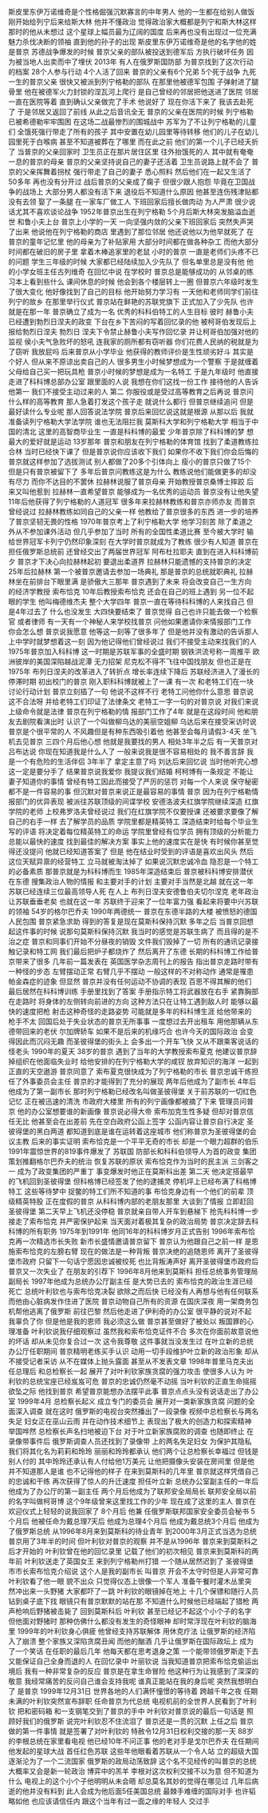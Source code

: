 斯皮里东伊万诺维奇是个性格倔强沉默寡言的中年男人
他的一生都在给别人做饭
刚开始给列宁后来给斯大林
他并不懂政治
觉得政治家大概都是列宁和斯大林这样
那时的他从未想过
这个星球上幅员最为辽阔的国度
后来再也没有出现过一位充满魅力杀伐决断的领袖
直到他的孙子的出现
斯皮里东伊万诺维奇是他的名字他的姓是普京
苏德战争爆发的时候
普京父亲的部队被投送到德军后
方执行破坏任务
因为被当地人出卖而中了埋伏
2013年 有人在俄罗斯国防部
为普京找到了这次行动的档案
28个人参与行动
4个人活了回来
普京的父亲有6个兄弟
5个死于战争
九死一生的普京父亲
很快又被派到列宁格勒的部队
在那里他被德军包围
子弹射进了腿骨里
他在被德军火力封锁的涅瓦河上爬行
是自己曾经的邻居把他送进了医院
邻居一直在医院等着
直到确认父亲做完了手术
他说好了
现在你活下来了
我该去赴死了
于是邻居又返回了前线
从此之后音讯全无
普京的父亲在医院的时候
列宁格勒已被希德勒牢牢围困
在这场二战最惨烈的围城战中
苏军为了不让列宁格勒的儿童们
全饿死强行带走了所有的孩子
其中安置在幼儿园里等待转移
他们的儿子在幼儿园里死于白喉病
甚至不知道被葬在了哪里
而在此之前
他们的第一个儿子已经夭折了
当普京的父亲回家时
卫生员正在那片居住区里
往外抬饿死的人
其中就有奄奄一息的普京的母亲
普京的父亲坚持说自己的妻子还活着
卫生员说路上就不会了
普京的父亲挥舞着拐杖
强行带走了自己的妻子
悉心照料
然后他们在一起又生活了50多年
再也没有分开过
战后普京的父亲成了瘸子
但很少跟人抱怨
毕竟在卫国战争的战场上
大部分男人都没有活下来
退役后不知道什么原因
他甚至连伤残津贴都没有去领
娶了一条腿
在一家车厂做工人
下班回家后擅长做肉动
为人严肃
很少说话尤其不喜欢谈论战争
1952年普京出生在列宁格勒
5个月后斯大林突发脑溢血逝世
和鲁小夫上台
普京上小学的一天
一向坚强内敛的父亲下班回家后
突然失声哭了出来
他说他在列宁格勒的商店
里遇到了那位邻居
他还说他以为他早就死了
在普京的童年记忆里
他的母亲为了补贴家用
大部分时间都在做各种杂工
而他大部分时间都在破旧的房子里
拿着木棒追家里的老鼠
小时的普京
一直是老师们头疼不已的问题
学生三年级的时候
大家都已经陆续加入少先队了
但名单里总是没有他
他的小学女班主任古列维奇
在回忆中说
在学校时
普京总是能够成功的
从邻桌的练习本上看到些什么
课间休息的时候
他会到各个楼层转上一圈
但普京六年级时发生了很大变化
他好像找到了自己的目标
他开始努力学习有
一天他和老师同学们前往列宁的故乡
在那里举行仪式
普京站在鲜艳的苏联党旗下
正式加入了少先队
也许就是在那一年
普京确立了成为一名
优秀的科科伯特工的人生目标
彼时
赫鲁小夫已经遭到勃烈日涅夫的政变
下台在乡下苦闷的写着回忆录的他
被柯哥伯发现后上报给勃烈日涅夫
勃烈日
涅夫下令禁止赫鲁小夫写作回忆录
并让柯哥伯加强对他的监视
侯小夫气急败坏的怒吼
连我家的厕所都有窃听器
你们花费人民纳的税就是为了窃听
我放屁吗
后来普京从小学毕业
他获得的教师评价是生性顽劣好斗
其实是个好人
但从来不原谅出卖自己的人
很多男生小时候梦想成为一个警察
于是就缠着父母给自己买一把玩具枪
普京小时候的梦想是成为一名特工
于是九年级时
他直接走进了科科博总部办公室
跟里面的人说
我想在你们这找一份工作
接待他的人告诉他第一
我们不接受主动过来的人
第二
你服役或是受过高等教育之后再说
普京问什么样的高等教育
那人急着打发这个孩子走
就说什么都行
但普京继续追问
但是最好读什么专业呢
那人回答说法学院
普京后来回忆说这就是根源
从那以后
我就准备读列宁格勒大学法学院
谁也无法阻拦我
莫斯科大学和列宁格勒大学
相当于中国的清北
这里的高智商毕业生
一直是科科博的最爱
少年普京除了科科博的梦
想最大的爱好就是运动
13岁那年
普京和朋友在列宁格勒的体育馆
找到了柔道教练拉合林
当时已经快下课了
但是普京说你应该收下我们
如果你不收下我们你会后悔的
普京就这样参加了选拔测试
别人都做了20多个引体向上
瘦小的普京只做了15个
但是只有普京被留下了
多年后普京问教练这是为什么
教练说他们能做更多的却没有尽力
而你不达目的不罢休
拉赫林说服了普京母亲
开始教授普京桑博士摔跤
后来又叫他惹到
拉赫林一直希望普京
能够成为一名优秀的运动员
普京没有让他失望
11年后他获得了列宁格勒的人道冠军
很多年来拉赫林教练和普京亦师亦友
而普京曾经说过
拉赫林教练如同自己的父亲一样
他教给了普京很多的东西
进一步的培养了普京坚韧无畏的性格
1970年普京考上了利宁格勒大学
他学习刻苦
除了柔道之外从不参加课外活动
但几乎参加了当时
所有的全国性柔道比赛
至今被大学时
输给世界冠军卡列宁仍然印象深刻
在大学时普京就成为了教练
很少有人知道
普京在担任俄罗斯总统前
还曾经交出了两届世界冠军
阿布杜拉耶夫
直到在进入科科博前夕
普京才下决心向拉赫林起初
要退出柔道界
拉赫林只能遗憾的支持普京的决定
25年后拉赫林
第一个被普京邀请去参加一场典礼
那是普京的总统就职典礼
拉赫林坐在前排台下眼里满
是骄傲大三那年
普京遇到了未来
将会改变自己一生方向
的经济学教授
索布恰克
10年后教授索布恰克
还会在自己的班上遇到
另一位不起眼的学生
他叫梅德维杰夫
整个大学四年
普京一直在等待科科博的人来找自己
但是4年过去了
什么也没发生
大四快要结束了
普京觉得
自己也许只能去做一个检察官
或者律师
有一天有一个神秘人来学校找普京
问他如果邀请你来情报部门工作
你会怎么想
普京说我愿意
他等这一刻等了很多年了
但是他并没有激动的告诉那人
上中学时就梦想着这一刻
因为他记得他们曾经说过
我们不接受主动来找我们的人
1975年普京加入科科博
这一时期是苏联军事的全盛时期
钢铁洪流号称一周推平
欧洲彼岸的美国深陷越战泥潭
无力招架
尼克松不得不飞往中国找朋友
但也正是在1975年
布列日涅夫的改革进入了转折点
增长率连续下降后
苏联经济进入了漫长的停滞时期
初出校门的普京
刚入职科科博就被上了一课
有一次
和老特工们在一块讨论行动计划
普京立刻插了一句
他说不这样不行
老特工问他你什么意思
普京说这不合法呀
并给老特工们印证了法律条文
老特工一字一句的对普京说
对我们来说
上级命令就是法律
普京在列宁格勒的情
报部门工作了4年
就是在这段时间
他和朋友去剧院看演出时
认识了一个叫做柳乌达的美丽空姐柳
乌达后来在接受采访时说
普京是个很平常的人
不风趣但是有种东西吸引着他
他甚至会每月请假3-4天
坐飞机去见普京
三四个月后他心想
他就是我要找的男人
相处3年半之后
有一天普京对吕布达说
你现在知道我是什么人了
一般来说我是很不容易相处的
我不善言辞
我是一个有危险的生活伴侣
3年半了
拿定主意了吗
刘达后来回忆说
当时他听完心想这一定是要分手了
结果普京说我爱你
我提议我们结婚
柯柯博有一条规定
不能让妻子知道你的事情
曾经有特工因此而接受了严厉的惩罚
对每一个人来说
保守秘密都不是一件容易的事
但沉默对普京来说正是最容易的事情
普京
因为在列宁格勒情报部门的优异表现
被派往苏联顶级的间谍学校
安德洛波夫红旗学院继续深造
红旗学院的老师
上校弗罗洛夫曾经说过
我们在红旗学院不仅要授课
还被要求要像了解自己的右手一样
去了解学员的品质
学院里都是精英特工
深造结束时给每个毕业生写的评语
将决定着每位精英特工的命运
学院里曾经有位学员
拥有顶级的分析能力
总能以最快的速度
找到最佳的解决方案
事实上他的速度实在是快
有时候你甚至觉得还没提问
他就已经知道答案了
但是
他在结业时受到的评语是喜欢出风头
然后这位天赋异禀的经营特工
立马就被淘汰掉了
如果说沉默忠诚冷血
隐忍是一个特工的必备素质
那普京就是为科科博而生
1985年深造结束后
普京被科科博安排潜伏在东德
搜集政治人物的情报
和主要对手的计划
主要对手当然是北越
就在这一年
苏联已经连续三位最高领导人死
在人上
布列日涅夫安德鲁伯夫切尔涅克
老年政治让苏联垂垂老矣
也就在这一年
苏联终于迎来了一位年富力强
看起来将要中兴苏联的领袖
54岁的格尔巴乔夫
1990年两德统一
普京在东德半路的大楼
被愤怒的德国人民包围
普京紧急求助
得到的答复是现在莫斯科保持沉默
多年之后
当普京回想起这件事的时候
说那句莫斯科保持沉默
我当时的感觉是苏联生病了
而且得的是不治之症
普京和同事们开始不分昼夜的销毁
文件我们毁掉了一切
所有的通讯记录接触记录和特工网
我们最后把炉子都烧炸了
然后离开了东德
长期的科科博工作给普京带来了很多
几年前一篇发表在
英国医学杂志周刊上的报告
指出普京走路时带有一种怪的步态
左臂摆动正常
右臂几乎不摆动
一般这样的不对称动作
通常是罹患帕金森症的迹象
但显然
普京并没有任何运动不协调的表现
百思不得其解的他们
最后居然在科科博训练
手册里找到了答案
手册指示特工将武器放在右手
紧靠胸部
在走路时
将身体的左侧转向前进的方向
这种方法只在让特工遇到敌人时
能够以最快的速度把枪
射击这种奇怪的走路姿势
可能就是多年的科科博生涯
给他带来的
枪手不太
回国后处于失业状态的普京无所事事
一度想过去开出租车
用他那辆从东德带回来的老伏
尔加牌轿车
如果不是后来的机缘巧合
也许今天的国际政治
会变得因此而沉闷无趣
而圣彼得堡的街头上
会多出一个开车飞快
又从不跟乘客说话的怪老头
1990年的夏天
38岁的普京
遇到了当年的大学教授索布夏克
他建议普京辞掉组织在他面临失业时
给他安排的在列宁格勒大学的咸钗
放弃知识的海洋
一起到正直的天空遨游
普京同意了
索布夏克很快成为了列宁格勒的市长
普京忠诚干练担任了外事委员会主任
普京的才能得到了充分的展现
两年后他成为了副市长
4年后他成为了第一副市长
那时列宁格勒已经改名叫做圣彼得堡
关于前苏联的一切红色记忆
正在被迅速的清洗
市政府大楼里
所有的列宁画像都被摘了下来
管理员问普京
他的办公室想要谁的新画像
普京说必得大帝
索布加克生性多疑
但却对普京信任无比
他甚至会在出差前
先在空白政府公函上签字
公函内容让普京自行决定
圣彼得堡的黑白两道
都知道到底是谁在运转着这座城市
他们称普京为圣彼得堡的会议主教
后来的事实证明
索布恰克是一个平平无奇的市长
却是一个眼力超群的伯乐
1991年震惊世界的819事件爆发了
苏联国
防部长和科科伯领导人为首的政变
集团策划推翻格尔巴乔夫的统治
恢复苏联的原状
索布恰克作为当时的民主派
三剑客之一
成为了政变集团的严重丁
事变爆发时他正在莫斯科出差
第二天
他决定搭最早的飞机回到圣彼得堡
但科格博已经签发了他的逮捕灵
停机坪上已经布满了科格博特工
这些等待梦中
捉鳖的特工们所不知道的事
布恰克身边有一个他们的前辈
顶级精英特股
正在度假的普京
从科科博内部的老朋友那里
大谈到了情报
立即赶回圣彼得堡
第二天早上飞机还没停稳
普京就亲自带人开车到悬梯下
抢先科科博一步接走了索布恰克
并严密保护起来
当天面对着极其复杂的政治局势
普京决定辞去科科博的所有职务
1975年到1991年
他同16年的科科博岁月正式告别
1996年索布恰克再一次精选市长失败
新市长盛情邀请普京留下
普京认为他跟自己之前一样
是恩施索布恰克的左膀右臂
现在的做法是一种背叛
普京决绝的追随恩师
离开了圣彼得堡市政府
只留下一句话宁愿因忠诚被绞死
也比背叛涛声好
离开圣彼得堡市政府后
普京又一次失业了
在朋友的引荐下
1996年8月他来到莫斯科
担任总统事务管理局副局长
1997年他成为总统办公厅副主任
是大势已去的
索布恰克的政治生涯已经死亡
总统叶利钦也与索布恰克决裂
欲除之而后快
已经没有人再想与他有任何联系
而他由心脏病发作住进了医院
普京动物自己所有的资源
在国庆深夜
用一架商务包机帮他逃离了俄罗斯
前往巴黎
然后他走进了伊利奇的办公室
很平静的说对不起
我辜负了你
但是他是我的恩师
我必须这么做
普京甚至做好了被处以
叛国罪的心理准备
叶利钦说我仔细观察过
虽然我和索布恰克证件不合
多次在你面前故意说他的坏话
却从未见你复合过一次
这令我尊敬
这件事就当没发生过
在叶立新的总统办公厅任职期间
普京精明老练买手认识
动用一切手段维护叶立新的政治形象
却从不接受记者采访
从不在媒体上抛头露面
甚至从不发表文章
1998年普里马克夫出任总理后
和总检察长一起
展开了对叶利钦家族贪腐的强力攻击
使很多人认为
叶利钦的总统宝座已经岌岌可危
普京的忠诚仍然毫不动摇
当叶利钦的正直生命摇摇欲坠之际
他找到普京
希望普京能想办法摆平此事
普京点点头没有说话走出了办公室
1999年4月
总检察长起义
成立专门的委员会
展开对一类新家族贪腐
问题的全面深入调查
就在这时
俄罗斯的电视台突然播出了一段录像
视频中总检察长与两名失足
妇女正在巫山云雨
并在动作技术细节上
表现出了极大的创造力和探索精神
举国哗然
总检察长声名扫地被迫下台
对于叶立新家族腐败的调查
也随即终止
在录像带事件后
俄罗斯调查人员还找到了录像带
上的两名失足妇女
为保护其隐私
我们将其化名为莉莉和玲玲
丽丽和玲玲都承认
他们两个让总检察长幸福过
但钱是别人付的
其中玲玲还承认有人付给他1万美元
让他把摄像头安装在房间里
但是他并不知道那人是谁
也不记得他的样子
在来到莫斯科的几年里
普京就这样凭借自己的忠诚和干练
再次获得了惊人的升迁速度
担任叶立新
总统办公室副主任的一年后
他成为了办公厅的第一副主任
两个月后他成为了联邦安全局局长
联邦安全局以前的名字叫做柯哥博
这个9年级曾来这里找工作的少年
现在成了这里的主人
普京在欢迎仪式上轻轻的说我回家了
8个月后
他兼
任俄罗斯联邦国家安全委员会秘书
5个月后
他被任命为戴总理7天后
他成为总理4个月后
他成为戴总统3个月后
他成为了俄罗斯总统
从1996年8月来到莫斯科的待业青年
到2000年3月正式当选为总统
普京用了3年半的时间
但叶利钦对普京的观察
并不是从1996年
普京来到莫斯科之后才开始的
叶利钦曾在他的回忆录里
记载了他们的初次相见
普京来到莫斯科的两年前
叶利钦送走了英国女王
来到列宁格勒州打猎
一个随从居然迟到了
圣彼得堡市市长索布恰克介绍说
这个人是我的副市长
叫普京
开会不太守时但是人非常可靠
叶利钦看了他一眼
貌不出众
只觉得仪态上很像一个军人
准备午餐时灌木丛里突
然冲出来一头野猪
大家都吓了一跳
叶利钦的眼镜掉在地上
十几个保镖和随行人员
钻到桌子底下找
眼镜只有普京默默的站在那
不知道什么时候他已经端起了猎枪
两声枪响后野猪被击毙了
回到莫斯科后
叶利钦
甚至已经记不起这个小个子的名字
但他面对野猪时
那种仿佛什么都没有发生的奇怪眼神
却时常浮现在叶利钦的脑海里
1999年的叶利钦身心俱疲
他曾经支持苏联解体
用休克疗法
让俄罗斯的经济陷入了崩溃
整个家族又深陷贪腐丑闻
而他的酗酒
几乎让俄罗斯在国际政坛上
成为了一个笑话
在任职的最后几年
他每天都在思考退身之策
一个能带领俄罗斯走下去
又能保证自己全身而退的人
在回忆录中
叶丽钦说
当我知道普京把索布恰克偷运出境后
我有一种非常复杂的反应
普京是在拿生命冒险
他这种行为让我感到了深深的敬意
我经常痛苦的反问自己谁会支持我呢
谁真正能站在我的身后呢
突然我想明白了
是普京 1999年12月31日
世界各地的人们满怀憧憬的等待着
跨越千年之夜
任期未满的叶利钦突然宣布辞职
任命普京为代总统
电视机前的全世界人民看到了叶利钦
把和密码箱
和一支钢笔交到了普京的手中
叶利钦对普京说的最后一句话是
照顾好我们的俄罗斯
说完叶利钦忍不住流泪了
普京还是一贯的沉默
上任之后
普京做的第一件事情
就是签署了对叶利钦的
特赦令12月31日权利交接的那一天
88岁的李根总统在家里看电视
他已经10年不问正事
他的老对手是戈尔巴乔夫
在任期间他发起的星球大战
首任红色苏联
这些年他眼看着苏联从一个令人站
立的超级大国
逐渐沦为了一个二流国家
俄罗斯的政局动荡致辞
这个名不见经传的叫普京的总统
大概率又会是新一轮政治
博弈中的羔羊
李根对这次权利交接不以为意
但不知道为什么
电视上的这个小个子他明明从未会晤
却总莫名其妙的觉得在哪见过
几年后病逝的他并没有料到
此人会成为他后面5任美国总统
最棘手难缠的国际对手
也许韬略如他
也应该请信任内
跟这个当年有过一面之缘的年轻人
交过手